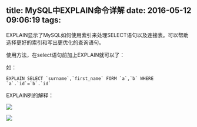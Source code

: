 title: MySQL中EXPLAIN命令详解
date: 2016-05-12 09:06:19
tags:
---
EXPLAIN显示了MySQL如何使用索引来处理SELECT语句以及连接表。可以帮助选择更好的索引和写出更优化的查询语句。

使用方法，在select语句前加上EXPLAIN就可以了：

如：
```
EXPLAIN SELECT `surname`,`first_name` FORM `a`,`b` WHERE `a`.`id`=`b`.`id` 
```
EXPLAIN列的解释：

![](http://ww4.sinaimg.cn/large/8a0ce11egw1f3tj9zcycwj20pp0edtcn.jpg)

![](http://ww2.sinaimg.cn/large/8a0ce11egw1f3tjagtwqnj20ps0oidnd.jpg)